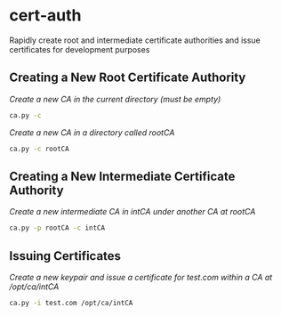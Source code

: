 # cert-auth

Rapidly create root and intermediate certificate authorities and issue
certificates for development purposes

## Creating a New Root Certificate Authority

_Create a new CA in the current directory (must be empty)_
```sh
ca.py -c
```

_Create a new CA in a directory called rootCA_
```sh
ca.py -c rootCA
```

## Creating a New Intermediate Certificate Authority

_Create a new intermediate CA in intCA under another CA at rootCA_
```sh
ca.py -p rootCA -c intCA
```

## Issuing Certificates

_Create a new keypair and issue a certificate for test.com within a CA at /opt/ca/intCA_
```sh
ca.py -i test.com /opt/ca/intCA
```

